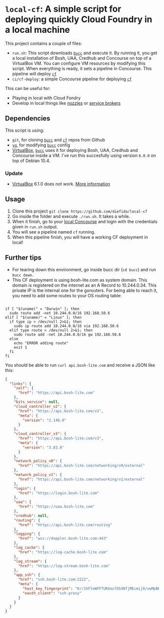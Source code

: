 # `local-cf`: A simple script for deploying quickly Cloud Foundry in a local machine

This project contains a couple of files:
- `run.sh`: This script downloads [`bucc`] and execute it. By running it, you get a local installation of Bosh, UAA, Credhub and Concourse on top of a VirtualBox VM. You can configure VM resources by modifying this script. When everything is ready, it sets a pipeline in Concourse. This pipeline will deploy [`cf`]
- `ci/cf-deploy`: a simple Concourse pipeline for deploying [`cf`]

This can be useful for:
- Playing in local with Cloud Fondry
- Develop in local things like [nozzles] or [service brokers]

## Dependencies

This script is using:
- `git`, for cloning [`bucc`] and [`cf`] repos from Github
- [`yq`], for modifying [`bucc`] config
- [VirtualBox], [`bucc`] uses it for deploying Bosh, UAA, Credhub and Concourse inside a VM. I've run this succesfully using version `6.0.0` on top of Debian 10.4.

### Update
- [VirtualBox] 6.1.0 does not work. [More information](https://github.com/cloudfoundry/bosh-deployment/issues/378)

## Usage
1. Clone this project `git clone https://github.com/diefida/local-cf`
1. Go inside the folder and execute `./run.sh`. It takes a while.
1. When it finish, go to your [local Concourse] and login with the credentials given in `run.sh` output.
1. You will see a pipeline named `cf` running.
1. When this pipeline finish, you will have a working CF deployment in local!

## Further tips
- For tearing down this environment, go inside bucc dir (`cd bucc`) and run `bucc down`.
- This CF deployment is using bosh-lite.com as system domain. This domain is registered on the internet as an A Record to 10.244.0.34. This private IP is the internal one for the gorouters. For being able to reach it, you need to add some routes to your OS routing table:
```

if [ "$(uname)" = "Darwin" ]; then
  sudo route add -net 10.244.0.0/16 192.168.50.6
elif [ "$(uname)" = "Linux" ]; then
  if type ip > /dev/null 2>&1; then
    sudo ip route add 10.244.0.0/16 via 192.168.50.6
  elif type route > /dev/null 2>&1; then
    sudo route add -net 10.244.0.0/16 gw 192.168.50.6
  else
    echo "ERROR adding route"
    exit 1
  fi
fi
```

You should be able to run `curl api.bosh-lite.com` and receive a JSON like this:
```json
{
  "links": {
    "self": {
      "href": "https://api.bosh-lite.com"
    },
    "bits_service": null,
    "cloud_controller_v2": {
      "href": "https://api.bosh-lite.com/v2",
      "meta": {
        "version": "2.148.0"
      }
    },
    "cloud_controller_v3": {
      "href": "https://api.bosh-lite.com/v3",
      "meta": {
        "version": "3.83.0"
      }
    },
    "network_policy_v0": {
      "href": "https://api.bosh-lite.com/networking/v0/external"
    },
    "network_policy_v1": {
      "href": "https://api.bosh-lite.com/networking/v1/external"
    },
    "login": {
      "href": "https://login.bosh-lite.com"
    },
    "uaa": {
      "href": "https://uaa.bosh-lite.com"
    },
    "credhub": null,
    "routing": {
      "href": "https://api.bosh-lite.com/routing"
    },
    "logging": {
      "href": "wss://doppler.bosh-lite.com:443"
    },
    "log_cache": {
      "href": "https://log-cache.bosh-lite.com"
    },
    "log_stream": {
      "href": "https://log-stream.bosh-lite.com"
    },
    "app_ssh": {
      "href": "ssh.bosh-lite.com:2222",
      "meta": {
        "host_key_fingerprint": "Kr/1hFleWFFTURXex7OS4NfjMEcmijO/vwMpBKBVoFw",
        "oauth_client": "ssh-proxy"
      }
    }
  }
}
```

[`bucc`]: https://github.com/starkandwayne/bucc
[`cf`]: https://github.com/cloudfoundry/cf-deployment
[`yq`]: https://github.com/mikefarah/yq
[VirtualBox]: https://www.virtualbox.org/
[nozzles]: https://docs.cloudfoundry.org/loggregator/log-ops-guide.html#scaling-nozzles
[service brokers]: https://docs.cloudfoundry.org/services/overview.html
[local Concourse]: https://192.168.50.6:4443